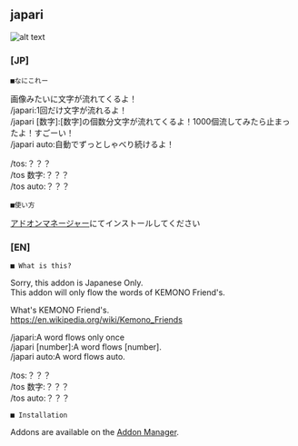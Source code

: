 japari
--
![alt text](http://i.imgur.com/mfwfTfd.jpg "jp Screenshot")

### [JP]

	■なにこれー

画像みたいに文字が流れてくるよ！  
/japari:1回だけ文字が流れるよ！  
/japari [数字]:[数字]の個数分文字が流れてくるよ！1000個流してみたら止まったよ！すごーい！  
/japari auto:自動でずっとしゃべり続けるよ！  

/tos:？？？  
/tos 数字:？？？  
/tos auto:？？？  

	■使い方

[アドオンマネージャー](https://github.com/JTosAddon/Tree-of-Savior-Addon-Manager)にてインストールしてください


### [EN]

	■ What is this?

Sorry, this addon is Japanese Only.  
This addon will only flow the words of KEMONO Friend's.  

What's KEMONO Friend's.  
https://en.wikipedia.org/wiki/Kemono_Friends


/japari:A word flows only once  
/japari [number]:A word flows [number].  
/japari auto:A word flows auto.  

/tos:？？？  
/tos 数字:？？？  
/tos auto:？？？  


	■ Installation

Addons are available on the [Addon Manager](https://github.com/Excrulon/Tree-of-Savior-Addon-Manager).

